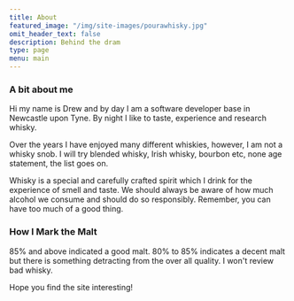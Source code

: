 ```yaml
---
title: About
featured_image: "/img/site-images/pourawhisky.jpg"
omit_header_text: false
description: Behind the dram
type: page
menu: main
---
```


### A bit about me

Hi my name is Drew and by day I am a software developer base in Newcastle upon Tyne.  By night I like to taste, experience and research whisky.  

Over the years I have enjoyed many different whiskies, however, I am not a whisky snob.  I will try blended whisky, Irish whisky, bourbon etc, none age statement, the list goes on.

Whisky is a special and carefully crafted spirit which I drink for the experience of smell and taste.  We should always be aware of how much alcohol we consume and should do so responsibly.  Remember, you can have too much of a good thing.

### How I Mark the Malt

85% and above indicated a good malt.  80% to 85% indicates a decent malt but there is something detracting from the over all quality.  I won't review bad whisky.

Hope you find the site interesting!